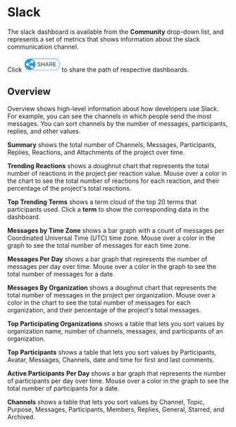 # Slack

The slack dashboard is available from the **Community** drop-down list, and represents a set of metrics that shows information about the slack communication channel.

Click ![](../../../../.gitbook/assets/share-icon.png) to share the path of respective dashboards.

## Overview  <a id="Slack-Slack&gt;Overview"></a>

Overview shows high-level information about how developers use Slack. For example, you can see the channels in which people send the most messages. You can sort channels by the number of messages, participants, replies, and other values.

**Summary** shows the total number of Channels, Messages, Participants, Replies, Reactions, and Attachments of the project over time.

**Trending Reactions** shows a doughnut chart that represents the total number of reactions in the project per reaction value. Mouse over a color in the chart to see the total number of reactions for each reaction, and their percentage of the project's total reactions.

**Top Trending Terms** shows a term cloud of the top 20 terms that participants used. Click a **term** to show the corresponding data in the dashboard.

**Messages by Time Zone** shows a bar graph with a count of messages per Coordinated Universal Time \(UTC\) time zone. Mouse over a color in the graph to see the total number of messages for each time zone.

**Messages Per Day** shows a bar graph that represents the number of messages per day over time. Mouse over a color in the graph to see the total number of messages for a date.

**Messages By Organization** shows a doughnut chart that represents the total number of messages in the project per organization. Mouse over a color in the chart to see the total number of messages for each organization, and their percentage of the project's total messages.

**Top Participating Organizations** shows a table that lets you sort values by organization name, number of channels, messages, and participants of an organization.

**Top Participants** shows a table that lets you sort values by Participants, Avatar, Messages, Channels,  date and time for first and last comments.

**Active Participants** **Per Day** shows a bar graph that represents the number of participants per day over time. Mouse over a color in the graph to see the total number of participants for a date.

**Channels** shows a table that lets you sort values by Channel, Topic, Purpose, Messages, Participants, Members, Replies, General, Starred, and Archived.

